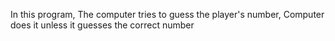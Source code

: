 In this program, The computer tries to guess the player's number,
Computer does it unless it guesses the correct number
 
